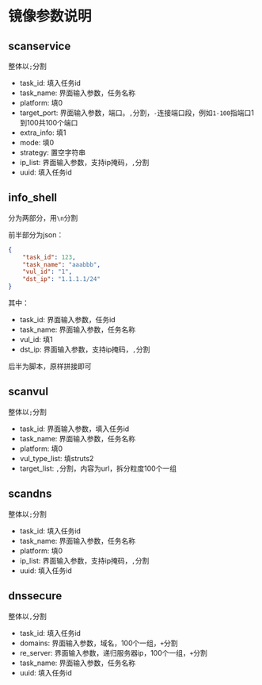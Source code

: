 # 镜像参数说明

## scanservice

整体以```;```分割

+ task_id: 填入任务id
+ task_name: 界面输入参数，任务名称
+ platform: 填0
+ target_port: 界面输入参数，端口。```,```分割，```-```连接端口段，例如```1-100```指端口1到100共100个端口
+ extra_info: 填1
+ mode: 填0
+ strategy: 置空字符串
+ ip_list: 界面输入参数，支持ip掩码，```,```分割
+ uuid: 填入任务id

## info_shell

分为两部分，用```\n```分割

前半部分为json：

```json
{
    "task_id": 123,
    "task_name": "aaabbb",
    "vul_id": "1",
    "dst_ip": "1.1.1.1/24"
}
```

其中：

+ task_id: 界面输入参数，任务id
+ task_name: 界面输入参数，任务名称
+ vul_id: 填1
+ dst_ip: 界面输入参数，支持ip掩码，```,```分割

后半为脚本，原样拼接即可

## scanvul

整体以```;```分割

- task_id: 界面输入参数，填入任务id
- task_name: 界面输入参数，任务名称
- platform: 填0
- vul_type_list: 填struts2
- target_list: ```,```分割，内容为url，拆分粒度100个一组

## scandns

整体以```;```分割

- task_id: 填入任务id
- task_name: 界面输入参数，任务名称
- platform: 填0
- ip_list: 界面输入参数，支持ip掩码，```,```分割
- uuid: 填入任务id

## dnssecure

整体以```,```分割

+ task_id: 填入任务id
+ domains: 界面输入参数，域名，100个一组，```+```分割
+ re_server: 界面输入参数，递归服务器ip，100个一组，```+```分割
+ task_name: 界面输入参数，任务名称
+ uuid: 填入任务id

